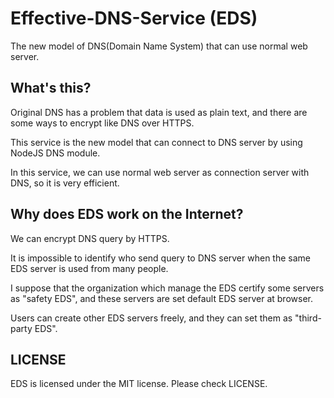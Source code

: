 # Effective-DNS-Service (EDS)
The new model of DNS(Domain Name System) that can use normal web server.

## What's this?
Original DNS has a problem that data is used as plain text, and there are some ways to encrypt like DNS over HTTPS.

This service is the new model that can connect to DNS server by using NodeJS DNS module.

In this service, we can use normal web server as connection server with DNS, so it is very efficient.

## Why does EDS work on the Internet?
We can encrypt DNS query by HTTPS.

It is impossible to identify who send query to DNS server when the same EDS server is used from many people.

I suppose that the organization which manage the EDS certify some servers as "safety EDS", and these servers are set default EDS server at browser.

Users can create other EDS servers freely, and they can set them as "third-party EDS".

## LICENSE
EDS is licensed under the MIT license. Please check LICENSE.



